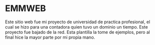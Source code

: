 # EMMWEB
Este sitio web fue mi proyecto de universidad de practica profesional, el cual se hizo para una contadora quien tuvo un dominio un tiempo.
Este proyecto fue bajado de la red.
Esta plantilla la tome de ejemplos, pero al final hice la mayor parte por mi propia mano.
